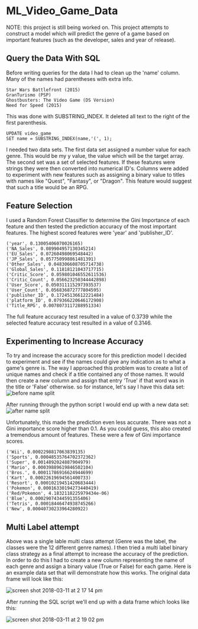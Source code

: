 # ML_Video_Game_Data
NOTE: this project is still being worked on. 
This project attempts to construct a model which will predict the genre of a game based on important features (such as the developer, sales and year of release). 

## Query the Data With SQL 

Before writing queries for the data I had to clean up the 'name' column.  Many of the names had parentheses with extra info. 
```
Star Wars Battlefront (2015)
GranTurismo (PSP)
Ghostbusters: The Video Game (DS Version)
Need for Speed (2015)
```
This was done with SUBSTRING_INDEX.  It deleted all text to the right of the first parenthesis.   
```
UPDATE video_game
SET name = SUBSTRING_INDEX(name,'(', 1);
```
I needed two data sets.  The first data set assigned a number value for each genre.  This would be my y value, the value which will be the target array.  The second set was a set of selected features.  If these features were strings they were then converted into numerical ID's.  Columns were added to experiment with new features such as assigning a binary value to titles with names like "Quest", "Fantasy", or "Dragon". This feature would suggest that such a title would be an RPG.

## Feature Selection
I used a Random Forest Classifier to determine the Gini Importance of each feature and then tested the prediction accuracy of the most important features.  The highest scored features were 'year' and 'publisher_ID'.  
```
('year', 0.13005406070026165)
('NA_Sales', 0.089904957130345214)
('EU_Sales', 0.07260498069548442)
('JP_Sales', 0.057750998861481391)
('Other_Sales', 0.048306608705714738)
('Global_Sales', 0.11818121043717715)
('Critic_Score', 0.059801046552611536)
('Critic_Count', 0.056623250344442898)
('User_Score', 0.050311115297393537)
('User_Count', 0.056836872777804595)
('publisher_ID', 0.17245136612221484)
('platform_ID', 0.079366220646172908)
('Title_RPG', 0.0078073117288951334)
```
The full feature accuracy test resulted in a value of 0.3739 while the selected feature accuracy test resulted in a value of 0.3146.

## Experimenting to Increase Accuracy
To try and increase the accuracy score for this prediction model I decided to experiment and see if the names could give any indication as to what a game's genre is.  The way I approached this problem was to create a list of unique names and check if a title contained any of those names.  It would then create a new column and assign that entry 'True' if that word was in the title or 'False' otherwise.  so for instance, let's say I have this data set:  
![before name split](https://user-images.githubusercontent.com/34482822/37256623-bfc2b13e-2533-11e8-8206-c215156ed72c.png)

After running through the python script I would end up with a new data set:
![after name split](https://user-images.githubusercontent.com/34482822/37256629-d3abf0a2-2533-11e8-9b50-02443bef3c07.png)

Unfortunately, this made the prediction even less accurate.  There was not a Gini importance score higher than 0.1. As you could guess, this also created a tremendous amount of features.  These were a few of Gini importance scores.
```
('Wii', 0.0002298817063839135)
('Sports', 0.00048535764702372362)
('Super', 0.0014892024887904979)
('Mario', 0.00039889619846502104)
('Bros.', 0.00011786916624944699)
('Kart', 0.00022619694561400733)
('Resort', 0.00010219451420683444)
('Pokemon', 0.00016330194273440419)
('Red/Pokemon', 4.1832118225979434e-06)
('Blue', 0.00029074344591355406)
('Tetris', 0.00018446474938745266)
('New', 0.00040730233964280922)
```
## Multi Label attempt
Above was a single lable multi class attempt (Genre was the label, the classes were the 12 different genre names).  I then tried a multi label binary class strategy as a final attempt to increase the accuracy of the prediction.  In order to do this I had to create a new column representing the name of each genre and assign a binary value (True or False) for each game.  Here is an example data set that will demonstrate how this works.  The original data frame will look like this:

![screen shot 2018-03-11 at 2 17 14 pm](https://user-images.githubusercontent.com/34482822/37256898-58f028fc-2537-11e8-9795-c86ae68c3589.png)

After running the SQL script we'll end up with a data frame which looks like this:

![screen shot 2018-03-11 at 2 19 02 pm](https://user-images.githubusercontent.com/34482822/37256901-70976b64-2537-11e8-820e-f2aca988e0c9.png)
